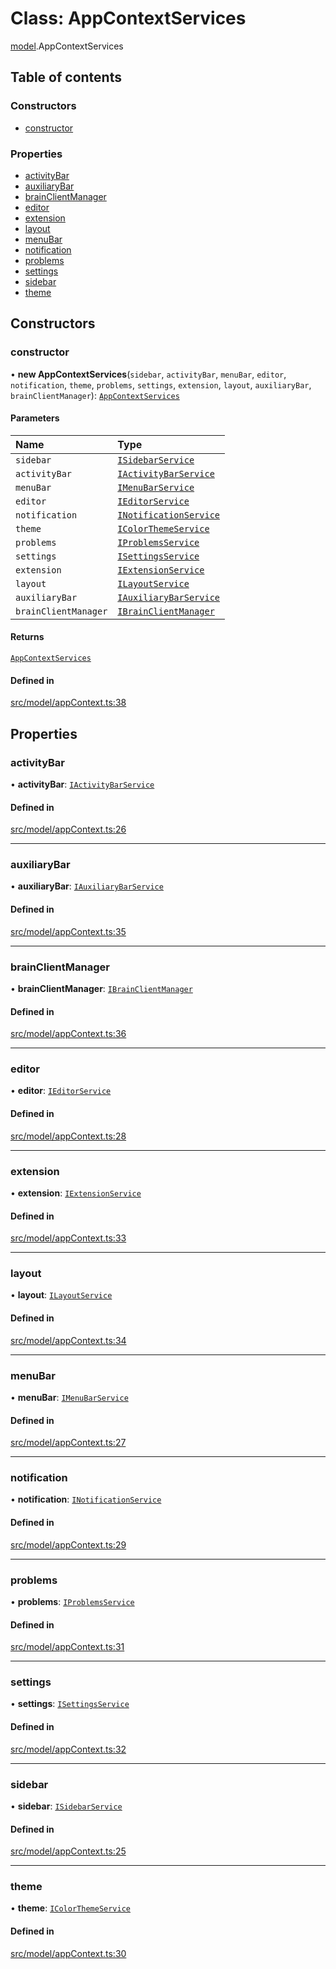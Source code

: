# Class: AppContextServices

[model](../modules/model.md).AppContextServices

## Table of contents

### Constructors

- [constructor](model.AppContextServices.md#constructor)

### Properties

- [activityBar](model.AppContextServices.md#activitybar)
- [auxiliaryBar](model.AppContextServices.md#auxiliarybar)
- [brainClientManager](model.AppContextServices.md#brainclientmanager)
- [editor](model.AppContextServices.md#editor)
- [extension](model.AppContextServices.md#extension)
- [layout](model.AppContextServices.md#layout)
- [menuBar](model.AppContextServices.md#menubar)
- [notification](model.AppContextServices.md#notification)
- [problems](model.AppContextServices.md#problems)
- [settings](model.AppContextServices.md#settings)
- [sidebar](model.AppContextServices.md#sidebar)
- [theme](model.AppContextServices.md#theme)

## Constructors

### constructor

• **new AppContextServices**(`sidebar`, `activityBar`, `menuBar`, `editor`, `notification`, `theme`, `problems`, `settings`, `extension`, `layout`, `auxiliaryBar`, `brainClientManager`): [`AppContextServices`](model.AppContextServices.md)

#### Parameters

| Name | Type |
| :------ | :------ |
| `sidebar` | [`ISidebarService`](../interfaces/services.ISidebarService.md) |
| `activityBar` | [`IActivityBarService`](../interfaces/services.IActivityBarService.md) |
| `menuBar` | [`IMenuBarService`](../interfaces/services.IMenuBarService.md) |
| `editor` | [`IEditorService`](../interfaces/services.IEditorService.md) |
| `notification` | [`INotificationService`](../interfaces/services.INotificationService.md) |
| `theme` | [`IColorThemeService`](../interfaces/services.IColorThemeService.md) |
| `problems` | [`IProblemsService`](../interfaces/services.IProblemsService.md) |
| `settings` | [`ISettingsService`](../interfaces/services.ISettingsService.md) |
| `extension` | [`IExtensionService`](../interfaces/services.IExtensionService.md) |
| `layout` | [`ILayoutService`](../interfaces/services.ILayoutService.md) |
| `auxiliaryBar` | [`IAuxiliaryBarService`](../interfaces/services.IAuxiliaryBarService.md) |
| `brainClientManager` | [`IBrainClientManager`](../interfaces/services.IBrainClientManager.md) |

#### Returns

[`AppContextServices`](model.AppContextServices.md)

#### Defined in

[src/model/appContext.ts:38](https://github.com/mtsdnz/allai-core/blob/5932278/src/model/appContext.ts#L38)

## Properties

### activityBar

• **activityBar**: [`IActivityBarService`](../interfaces/services.IActivityBarService.md)

#### Defined in

[src/model/appContext.ts:26](https://github.com/mtsdnz/allai-core/blob/5932278/src/model/appContext.ts#L26)

___

### auxiliaryBar

• **auxiliaryBar**: [`IAuxiliaryBarService`](../interfaces/services.IAuxiliaryBarService.md)

#### Defined in

[src/model/appContext.ts:35](https://github.com/mtsdnz/allai-core/blob/5932278/src/model/appContext.ts#L35)

___

### brainClientManager

• **brainClientManager**: [`IBrainClientManager`](../interfaces/services.IBrainClientManager.md)

#### Defined in

[src/model/appContext.ts:36](https://github.com/mtsdnz/allai-core/blob/5932278/src/model/appContext.ts#L36)

___

### editor

• **editor**: [`IEditorService`](../interfaces/services.IEditorService.md)

#### Defined in

[src/model/appContext.ts:28](https://github.com/mtsdnz/allai-core/blob/5932278/src/model/appContext.ts#L28)

___

### extension

• **extension**: [`IExtensionService`](../interfaces/services.IExtensionService.md)

#### Defined in

[src/model/appContext.ts:33](https://github.com/mtsdnz/allai-core/blob/5932278/src/model/appContext.ts#L33)

___

### layout

• **layout**: [`ILayoutService`](../interfaces/services.ILayoutService.md)

#### Defined in

[src/model/appContext.ts:34](https://github.com/mtsdnz/allai-core/blob/5932278/src/model/appContext.ts#L34)

___

### menuBar

• **menuBar**: [`IMenuBarService`](../interfaces/services.IMenuBarService.md)

#### Defined in

[src/model/appContext.ts:27](https://github.com/mtsdnz/allai-core/blob/5932278/src/model/appContext.ts#L27)

___

### notification

• **notification**: [`INotificationService`](../interfaces/services.INotificationService.md)

#### Defined in

[src/model/appContext.ts:29](https://github.com/mtsdnz/allai-core/blob/5932278/src/model/appContext.ts#L29)

___

### problems

• **problems**: [`IProblemsService`](../interfaces/services.IProblemsService.md)

#### Defined in

[src/model/appContext.ts:31](https://github.com/mtsdnz/allai-core/blob/5932278/src/model/appContext.ts#L31)

___

### settings

• **settings**: [`ISettingsService`](../interfaces/services.ISettingsService.md)

#### Defined in

[src/model/appContext.ts:32](https://github.com/mtsdnz/allai-core/blob/5932278/src/model/appContext.ts#L32)

___

### sidebar

• **sidebar**: [`ISidebarService`](../interfaces/services.ISidebarService.md)

#### Defined in

[src/model/appContext.ts:25](https://github.com/mtsdnz/allai-core/blob/5932278/src/model/appContext.ts#L25)

___

### theme

• **theme**: [`IColorThemeService`](../interfaces/services.IColorThemeService.md)

#### Defined in

[src/model/appContext.ts:30](https://github.com/mtsdnz/allai-core/blob/5932278/src/model/appContext.ts#L30)

